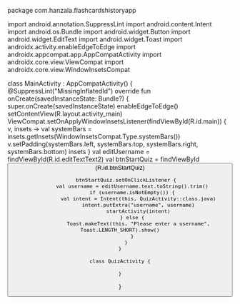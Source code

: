package com.hanzala.flashcardshistoryapp

import android.annotation.SuppressLint
import android.content.Intent
import android.os.Bundle
import android.widget.Button
import android.widget.EditText
import android.widget.Toast
import androidx.activity.enableEdgeToEdge
import androidx.appcompat.app.AppCompatActivity
import androidx.core.view.ViewCompat
import androidx.core.view.WindowInsetsCompat

class MainActivity : AppCompatActivity() {
    @SuppressLint("MissingInflatedId")
    override fun onCreate(savedInstanceState: Bundle?) {
        super.onCreate(savedInstanceState)
        enableEdgeToEdge()
        setContentView(R.layout.activity_main)
        ViewCompat.setOnApplyWindowInsetsListener(findViewById(R.id.main)) { v, insets ->
            val systemBars = insets.getInsets(WindowInsetsCompat.Type.systemBars())
            v.setPadding(systemBars.left, systemBars.top, systemBars.right, systemBars.bottom)
            insets
        }
        val editUsername = findViewById<EditText>(R.id.editTextText2)
        val btnStartQuiz = findViewById<Button>(R.id.btnStartQuiz)

        btnStartQuiz.setOnClickListener {
            val username = editUsername.text.toString().trim()
            if (username.isNotEmpty()) {
                val intent = Intent(this, QuizActivity::class.java)
                intent.putExtra("username", username)
                startActivity(intent)
            } else {
                Toast.makeText(this, "Please enter a username", Toast.LENGTH_SHORT).show()
            }
        }
    }

    class QuizActivity {

    }

}
